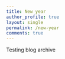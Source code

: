 ```yaml
---
title: New year
author_profile: true
layout: single
permalink: /new-year
comments: true
---
```


Testing blog archive
